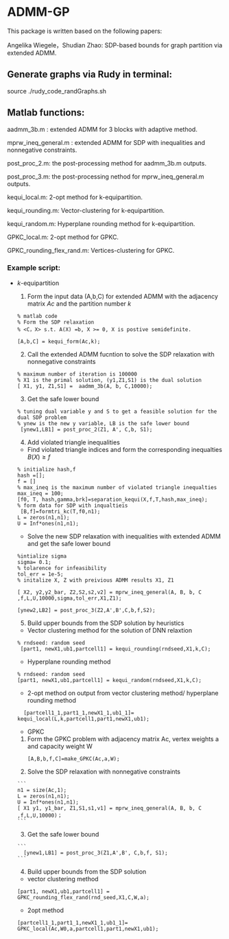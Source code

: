 # ADMM-GP

This package is written based on the following papers:

Angelika Wiegele，Shudian Zhao: SDP-based bounds for graph partition via extended ADMM.


## Generate graphs via Rudy in terminal:

source ./rudy_code_randGraphs.sh 


## Matlab functions:

aadmm_3b.m : extended ADMM for 3 blocks with adaptive method.

mprw_ineq_general.m : extended ADMM for SDP with inequalities and nonnegative constraints.

post_proc_2.m: the post-processing method for aadmm_3b.m outputs.

post_proc_3.m: the post-processing nethod for mprw_ineq_general.m outputs.

kequi_local.m: 2-opt method for k-equipartition.

kequi_rounding.m: Vector-clustering for k-equipartition.

kequi_random.m: Hyperplane rounding method for k-equipartition.

GPKC_local.m: 2-opt method for GPKC.

GPKC_rounding_flex_rand.m: Vertices-clustering for GPKC.

### Example script:
* $k$-equipartition
  1. Form the input data (A,b,C) for extended ADMM with the adjacency matrix $Ac$ and the partition number $k$
  ```
  % matlab code
  % Form the SDP relaxation 
  % <C，X> s.t. A(X) =b, X >= 0, X is postive semidefinite.
  
  [A,b,C] = kequi_form(Ac,k);
  ```
  2. Call the extended ADMM fucntion to solve the SDP relaxation with nonnegative constraints

  ```
  % maximum number of iteration is 100000
  % X1 is the primal solution, (y1,Z1,S1) is the dual solution
  [ X1, y1, Z1,S1] =  aadmm_3b(A, b, C,10000);

  ```
  3. Get the safe lower bound
  ```
  % tuning dual variable y and S to get a feasible solution for the dual SDP problem
  % ynew is the new y variable, LB is the safe lower bound
   [ynew1,LB1] = post_proc_2(Z1, A', C,b, S1);
  ```

  4. Add violated triangle inequalities

  
    * Find violated triangle indices and form the corresponding inequalties $B(X) \geq f$
    ```
    % initialize hash,f
    hash =[];
    f = []
    % max_ineq is the maximum number of violated triangle inequalties
    max_ineq = 100;
    [f0, T, hash,gamma,brk]=separation_kequi(X,f,T,hash,max_ineq);
    % form data for SDP with inqualtieis 
     [B,f]=formtri_kc(T,f0,n1);
    L = zeros(n1,n1);
    U = Inf*ones(n1,n1);

    ```
    * Solve the new SDP relaxation with inequalities with extended ADMM  and get the safe lower bound
    ``` 
    %intialize sigma
    sigma= 0.1;
    % tolarence for infeasibility
    tol_err = 1e-5;
    % initalize X, Z with preivious ADMM results X1, Z1

    [ X2, y2,y2_bar, Z2,S2,s2,v2] = mprw_ineq_general(A, B, b, C ,f,L,U,10000,sigma,tol_err,X1,Z1);

    [ynew2,LB2] = post_proc_3(Z2,A',B',C,b,f,S2); 
    ```
   5. Build upper bounds from the SDP solution by heuristics
     * Vector clustering method for the solution of DNN relaxtion
     ```
     % rndseed: random seed
      [part1, newX1,ub1,partcell1] = kequi_rounding(rndseed,X1,k,C);
     ```
     * Hyperplane rounding method
    ```
    % rndseed: random seed
    [part1, newX1,ub1,partcell1] = kequi_random(rndseed,X1,k,C);
    
    ```
     * 2-opt method on output from vector clustering method/ hyperplane rounding method
     ```
       [partcell1_1,part1_1,newX1_1,ub1_1]= kequi_local(L,k,partcell1,part1,newX1,ub1);
     ```
   * GPKC
   
    1. Form the GPKC problem with adjacency matrix Ac, vertex weights a and capacity weight W
        ```
        [A,B,b,f,C]=make_GPKC(Ac,a,W);
        ```
    2. Solve the SDP relaxation with nonnegative constraints
    
      ```
      n1 = size(Ac,1);
      L = zeros(n1,n1);
      U = Inf*ones(n1,n1);
      [ X1 y1, y1_bar, Z1,S1,s1,v1] = mprw_ineq_general(A, B, b, C ,f,L,U,10000)；
      ```
    3. Get the safe lower bound
      
      ```
        [ynew1,LB1] = post_proc_3(Z1,A',B', C,b,f, S1); 
      ```
    4. Build upper bounds from the SDP solution
    
     * vector clustering method
     ```
     [part1, newX1,ub1,partcell1] = GPKC_rounding_flex_rand(rnd_seed,X1,C,W,a);
     ```
    
     * 2opt method
    ```
    [partcell1_1,part1_1,newX1_1,ub1_1]= GPKC_local(Ac,W0,a,partcell1,part1,newX1,ub1);
    ```
